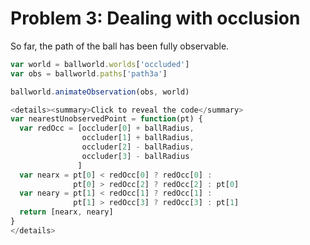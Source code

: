 # Problem 3: Dealing with occlusion

So far, the path of the ball has been fully observable. 

```javascript
var world = ballworld.worlds['occluded']
var obs = ballworld.paths['path3a']

ballworld.animateObservation(obs, world)
```

```javascript
<details><summary>Click to reveal the code</summary>
var nearestUnobservedPoint = function(pt) {
  var redOcc = [occluder[0] + ballRadius,
                occluder[1] + ballRadius,
                occluder[2] - ballRadius,
                occluder[3] - ballRadius
               ]
  var nearx = pt[0] < redOcc[0] ? redOcc[0] :
              pt[0] > redOcc[2] ? redOcc[2] : pt[0]
  var neary = pt[1] < redOcc[1] ? redOcc[1] :
              pt[1] > redOcc[3] ? redOcc[3] : pt[1]
  return [nearx, neary]
}
</details>
```